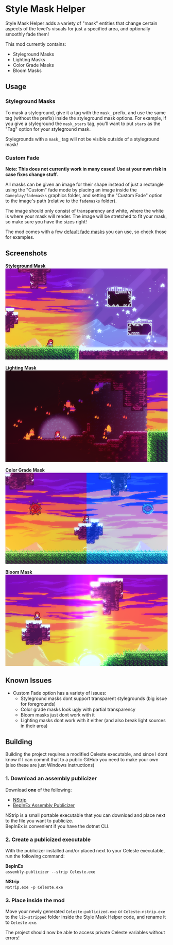 # Style Mask Helper

Style Mask Helper adds a variety of "mask" entities that change certain aspects of the level's visuals for just a specified area, and optionally smoothly fade them!

This mod currently contains:

- Styleground Masks
- Lighting Masks
- Color Grade Masks
- Bloom Masks

## Usage

### Styleground Masks

To mask a styleground, give it a tag with the `mask_` prefix, and use the same tag (without the prefix) inside the styleground mask options. For example, if you give a styleground the `mask_stars` tag, you'll want to put `stars` as the "Tag" option for your styleground mask.

Stylegrounds with a `mask_` tag will not be visible outside of a styleground mask!


### Custom Fade

**Note: This does not currently work in many cases! Use at your own risk in case fixes change stuff.**

All masks can be given an image for their shape instead of just a rectangle using the "Custom" fade mode by placing an image inside the `Gameplay/fademasks` graphics folder, and setting the "Custom Fade" option to the image's path (relative to the `fademasks` folder).

The image should only consist of transparency and white, where the white is where your mask will render. The image will be stretched to fit your mask, so make sure you have the sizes right!

The mod comes with a few [default fade masks](Graphics/Atlases/Gameplay/fademasks/) you can use, so check those for examples.

## Screenshots

**Styleground Mask**
![Screenshot](.github/images/stylegroundMask.png)

**Lighting Mask**
![Screenshot](.github/images/lightingMask.png)

**Color Grade Mask**
![Screenshot](.github/images/colorGradeMask.png)

**Bloom Mask**
![Screenshot](.github/images/bloomMask.png)

## Known Issues

- Custom Fade option has a variety of issues:
  - Styleground masks dont support transparent stylegrounds (big issue for foregrounds)
  - Color grade masks look ugly with partial transparency
  - Bloom masks just dont work with it
  - Lighting masks dont work with it either (and also break light sources in their area)

## Building

Building the project requires a modified Celeste executable, and since I dont know if I can commit that to a public GitHub you need to make your own (also these are just Windows instructions)

### 1. Download an assembly publicizer

Download **one** of the following:

- [NStrip](https://github.com/bbepis/NStrip)
- [BepInEx Assembly Publicizer](https://github.com/BepInEx/BepInEx.AssemblyPublicizer)

NStrip is a small portable executable that you can download and place next to the file you want to publicize. \
BepInEx is convenient if you have the dotnet CLI.

### 2. Create a publicized executable

With the publicizer installed and/or placed next to your Celeste executable, run the following command:

**BepInEx**  
`assembly-publicizer --strip Celeste.exe`

**NStrip**  
`NStrip.exe -p Celeste.exe` 

### 3. Place inside the mod

Move your newly generated `Celeste-publicized.exe` or `Celeste-nstrip.exe` to the `lib-stripped` folder inside the Style Mask Helper code, and rename it to `Celeste.exe`.

The project should now be able to access private Celeste variables without errors!